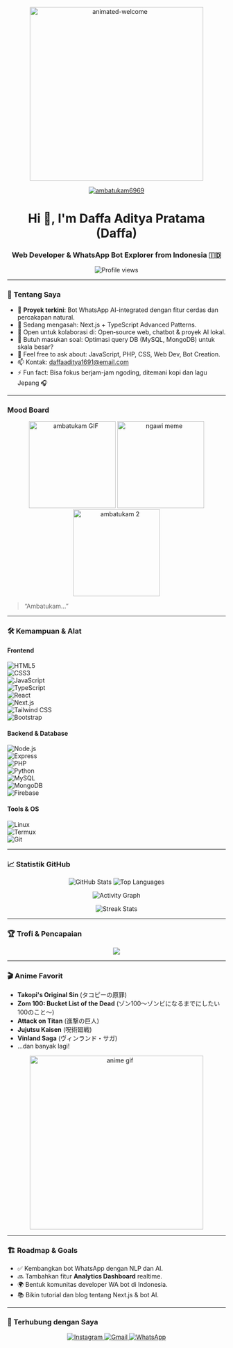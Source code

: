 <p align="center">
  <img src="https://user-images.githubusercontent.com/73097560/115834477-dbab4500-a447-11eb-908a-139a6edaec5c.gif" alt="animated-welcome" width="400"/>
</p>

<p align="center">
  <a href="https://github.com/ryo-ma/github-profile-trophy">
    <img src="https://github-profile-trophy.vercel.app/?username=ambatukam6969" alt="ambatukam6969" />
  </a>
</p>

<h1 align="center">Hi 👋, I'm Daffa Aditya Pratama (Daffa)</h1>
<h3 align="center">Web Developer & WhatsApp Bot Explorer from Indonesia 🇮🇩</h3>

<p align="center">
  <img src="https://komarev.com/ghpvc/?username=ambatukam1691&label=Profile%20views&color=0e75b6&style=flat" alt="Profile views"/>
</p>

---

### 🧩 Tentang Saya

- 🔭 **Proyek terkini**: Bot WhatsApp AI-integrated dengan fitur cerdas dan percakapan natural.
- 🌱 Sedang mengasah: Next.js + TypeScript Advanced Patterns.
- 👯 Open untuk kolaborasi di: Open‑source web, chatbot & proyek AI lokal.
- 🤔 Butuh masukan soal: Optimasi query DB (MySQL, MongoDB) untuk skala besar?
- 💬 Feel free to ask about: JavaScript, PHP, CSS, Web Dev, Bot Creation.
- 📫 Kontak: daffaaditya1691@email.com
- ⚡ Fun fact: Bisa fokus berjam-jam ngoding, ditemani kopi dan lagu Jepang 🎧

---

### Mood Board

<p align="center">
  <img src="https://i.pinimg.com/originals/6e/8f/5e/6e8f5ef8c38534b175a6e217f0cd0409.gif" alt="ambatukam GIF" width="200"/>
  <img src="https://i.kym-cdn.com/photos/images/newsfeed/001/998/529/0c1.gif" alt="ngawi meme" width="200"/>
  <img src="https://media.giphy.com/media/xTiTnzGFGsS7K9U6dy/giphy.gif" alt="ambatukam 2" width="200"/>
</p>

> “Ambatukam…”

---

### 🛠️ Kemampuan & Alat

#### Frontend
![HTML5](https://raw.githubusercontent.com/devicons/devicon/master/icons/html5/html5-original-wordmark.svg)  
![CSS3](https://raw.githubusercontent.com/devicons/devicon/master/icons/css3/css3-original-wordmark.svg)  
![JavaScript](https://raw.githubusercontent.com/devicons/devicon/master/icons/javascript/javascript-original.svg)  
![TypeScript](https://raw.githubusercontent.com/devicons/devicon/master/icons/typescript/typescript-original.svg)  
![React](https://raw.githubusercontent.com/devicons/devicon/master/icons/react/react-original-wordmark.svg)  
![Next.js](https://cdn.worldvectorlogo.com/logos/nextjs-2.svg)  
![Tailwind CSS](https://www.vectorlogo.zone/logos/tailwindcss/tailwindcss-icon.svg)  
![Bootstrap](https://raw.githubusercontent.com/devicons/devicon/master/icons/bootstrap/bootstrap-plain-wordmark.svg)

#### Backend & Database
![Node.js](https://raw.githubusercontent.com/devicons/devicon/master/icons/nodejs/nodejs-original-wordmark.svg)  
![Express](https://raw.githubusercontent.com/devicons/devicon/master/icons/express/express-original-wordmark.svg)  
![PHP](https://raw.githubusercontent.com/devicons/devicon/master/icons/php/php-original.svg)  
![Python](https://raw.githubusercontent.com/devicons/devicon/master/icons/python/python-original.svg)  
![MySQL](https://raw.githubusercontent.com/devicons/devicon/master/icons/mysql/mysql-original-wordmark.svg)  
![MongoDB](https://raw.githubusercontent.com/devicons/devicon/master/icons/mongodb/mongodb-original-wordmark.svg)  
![Firebase](https://www.vectorlogo.zone/logos/firebase/firebase-icon.svg)

#### Tools & OS
![Linux](https://raw.githubusercontent.com/devicons/devicon/master/icons/linux/linux-original.svg)  
![Termux](https://raw.githubusercontent.com/devicons/devicon/wiki/files/termux-logo.png)  
![Git](https://www.vectorlogo.zone/logos/git-scm/git-scm-icon.svg)

---

### 📈 Statistik GitHub

<p align="center">
  <img src="https://github-readme-stats.vercel.app/api?username=ambatukam6969&show_icons=true&theme=dracula&line_height=27&hide_border=true" alt="GitHub Stats" />
  <img src="https://github-readme-stats.vercel.app/api/top-langs/?username=ambatukam6969&layout=compact&theme=dracula&hide_border=true" alt="Top Languages" />
</p>
<p align="center">
  <img src="https://github-readme-activity-graph.vercel.app/graph?username=ambatukam6969&bg_color=282a36&color=ff79c6&line=ffb86c&point=bd93f9&area=true&hide_border=true" alt="Activity Graph" />
</p>
<p align="center">
  <img src="https://github-readme-streak-stats.herokuapp.com/?user=ambatukam6969&theme=dark&hide_border=true" alt="Streak Stats" />
</p>

---

### 🏆 Trofi & Pencapaian

<p align="center">
  <a href="https://github.com/ryo-ma/github-profile-trophy">
    <img src="https://github-profile-trophy.vercel.app/?username=ambatukam6969&theme=tokyonight&row=1&column=7&no-frame=true&no-bg=true" />
  </a>
</p>

---

### 🎬 Anime Favorit

- **Takopi's Original Sin** (タコピーの原罪)  
- **Zom 100: Bucket List of the Dead** (ゾン100～ゾンビになるまでにしたい100のこと～)  
- **Attack on Titan** (進撃の巨人)  
- **Jujutsu Kaisen** (呪術廻戦)  
- **Vinland Saga** (ヴィンランド・サガ)  
- ...dan banyak lagi!

<p align="center">
  <img src="https://media.giphy.com/media/Cmr1OMJ2FN0B2/giphy.gif" alt="anime gif" width="400"/>
</p>

---

### 🏗️ Roadmap & Goals

- ✅ Kembangkan bot WhatsApp dengan NLP dan AI.
- 🔜 Tambahkan fitur **Analytics Dashboard** realtime.
- 🌍 Bentuk komunitas developer WA bot di Indonesia.
- 📚 Bikin tutorial dan blog tentang Next.js & bot AI.

---

### 🔗 Terhubung dengan Saya

<p align="center">
  <a href="https://instagram.com/rieze16_instagram_anda" target="_blank">
    <img src="https://img.shields.io/badge/Instagram-%23E4405F.svg?style=for-the-badge&logo=Instagram&logoColor=white" alt="Instagram">
  </a>
  <a href="mailto:daffaaditya1691@email.com">
    <img src="https://img.shields.io/badge/Gmail-D14836?style=for-the-badge&logo=gmail&logoColor=white" alt="Gmail">
  </a>
  <a href="https://wa.me/6281234567890" target="_blank">
    <img src="https://img.shields.io/badge/WhatsApp-25D366?style=for-the-badge&logo=whatsapp&logoColor=white" alt="WhatsApp">
  </a>
</p>
